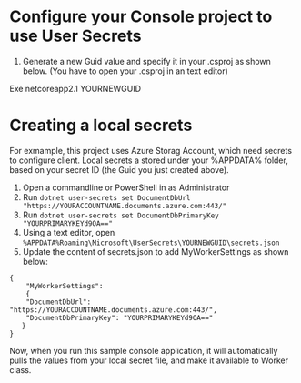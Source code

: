 ﻿# Configure your Console project to use User Secrets

1. Generate a new Guid value and specify it in your .csproj as shown below. (You have to open your .csproj in an text editor)

  <PropertyGroup>
    <OutputType>Exe</OutputType>
    <TargetFramework>netcoreapp2.1</TargetFramework>
    <UserSecretsId>YOURNEWGUID</UserSecretsId>
  </PropertyGroup>

# Creating a local secrets

For exmample, this project uses Azure Storag Account, which need secrets to configure client. Local secrets a stored under your %APPDATA% folder, based on your secret ID (the Guid you just created above).

1. Open a commandline or PowerShell in as Administrator
1. Run `dotnet user-secrets set DocumentDbUrl "https://YOURACCOUNTNAME.documents.azure.com:443/"`
1. Run `dotnet user-secrets set DocumentDbPrimaryKey "YOURPRIMARYKEYd9OA=="`
1. Using a text editor, open `%APPDATA%Roaming\Microsoft\UserSecrets\YOURNEWGUID\secrets.json`
1. Update the content of secrets.json to add MyWorkerSettings as shown below:

```
{
	"MyWorkerSettings":
	{
	"DocumentDbUrl": "https://YOURACCOUNTNAME.documents.azure.com:443/",
	"DocumentDbPrimaryKey": "YOURPRIMARYKEYd9OA=="
   }
}
```

Now, when you run this sample console application, it will automatically pulls the values from your local secret file, and make it available to Worker class.
